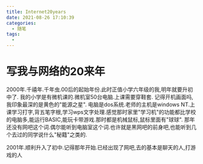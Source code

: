 ```yaml
---
title: Internet20years
date: 2021-08-26 17:10:39
categories:
  - 随笔
tags:
  - 
---
```

# 写我与网络的20来年
2000年.千禧年.千年虫.00后的起始年份.此时正值小学六年级的我,明年就要升初中了.
我的小学是有微机课的.微机室50台电脑.上课需要穿鞋套.
记得开机画面吗,我印象最深的是黄色的"能源之星".
电脑是dos系统.老师的主机是windows NT.上课学习打字,背五笔字根,学习wps文字处理.感觉那时家里"学习机"的功能都比学校的电脑多,能运行BASIC,能玩卡带游戏.那时都是机械鼠标,鼠标里面有"球球".
那年还没有网吧这个词.偶尔能听到电脑室这个词.也许就是黑网吧的前身吧,也能听到几个去过的同学说什么"秘籍"之类的.

2001年.顺利升入了初中.记得那年开始.已经出现了网吧,去的基本是聊天的人,打游戏的人